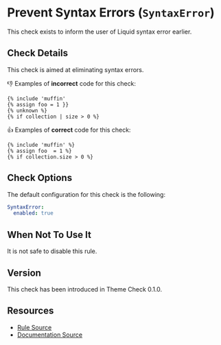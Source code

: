 # Prevent Syntax Errors (`SyntaxError`)

This check exists to inform the user of Liquid syntax error earlier.

## Check Details

This check is aimed at eliminating syntax errors.

:-1: Examples of **incorrect** code for this check:

```liquid
{% include 'muffin'
{% assign foo = 1 }}
{% unknown %}
{% if collection | size > 0 %}
```

:+1: Examples of **correct** code for this check:

```liquid
{% include 'muffin' %}
{% assign foo  = 1 %}
{% if collection.size > 0 %}
```

## Check Options

The default configuration for this check is the following:

```yaml
SyntaxError:
  enabled: true
```

## When Not To Use It

It is not safe to disable this rule.

## Version

This check has been introduced in Theme Check 0.1.0.

## Resources

- [Rule Source][codesource]
- [Documentation Source][docsource]

[codesource]: /lib/theme_check/checks/syntax_error.rb
[docsource]: /docs/checks/syntax_error.md
